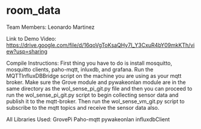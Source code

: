 # room_data

Team Members:
Leonardo Martinez


Link to Demo Video:
https://drive.google.com/file/d/16qoVgToKsaQHy7I_Y3CxuR4bY09mkKTh/view?usp=sharing


Compile Instructions:
First thing you have to do is install mosquitto, mosquitto clients, paho-mqtt, inluxdb, and grafana. Run the MQTTInfluxDBBridge script on the machine you are using as your mqtt broker. Make sure the Grove module and pywakeonlan module are in the same directory as the wol_sense_pi_git.py file and then you can proceed to run the wol_sense_pi_git.py script to begin collecting sensor data and publish it to the mqtt-broker. Then run the wol_sense_vm_git.py script to subscribe to the mqtt topics and receive the sensor data also.

All Libraries Used:
GrovePi
Paho-mqtt
pywakeonlan
influxdbClient
